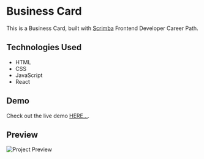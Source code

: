 # Business Card

This is a Business Card, built with [Scrimba](https://scrimba.com/) Frontend Developer Career Path.

## Technologies Used

- HTML
- CSS
- JavaScript
- React

## Demo

Check out the live demo [HERE...](https://business-card-angeles.netlify.app/).

## Preview

![Project Preview](/assets/score-board.gif)

